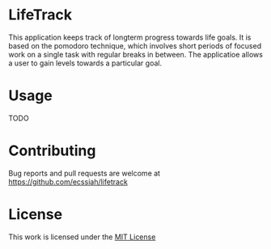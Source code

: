 # LifeTrack

This application keeps track of longterm progress towards life goals. It is based on the pomodoro technique, which involves short periods of focused work on a single task with regular breaks in between. The applicatioe allows a user to gain levels towards a particular goal. 

# Usage

TODO

# Contributing

Bug reports and pull requests are welcome at https://github.com/ecssiah/lifetrack

# License

This work is licensed under the [MIT License](https://github.com/ecssiah/lifetrack/blob/master/LICENSE.txt)

